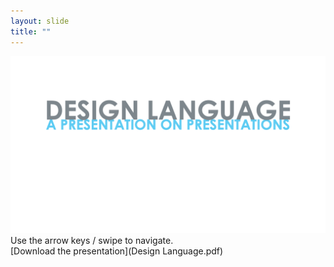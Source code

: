 ```yaml
---
layout: slide
title: ""
---
```


![Slide01](assets/images/Slide01.png)
Use the arrow keys / swipe to navigate.  
[Download the presentation](Design Language.pdf)

